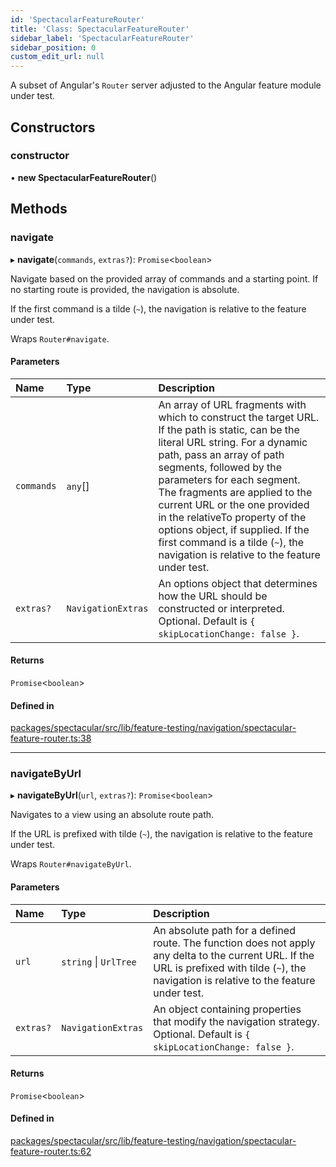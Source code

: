 ```yaml
---
id: 'SpectacularFeatureRouter'
title: 'Class: SpectacularFeatureRouter'
sidebar_label: 'SpectacularFeatureRouter'
sidebar_position: 0
custom_edit_url: null
---
```


A subset of Angular's `Router` server adjusted to the Angular feature module under test.

## Constructors

### constructor

• **new SpectacularFeatureRouter**()

## Methods

### navigate

▸ **navigate**(`commands`, `extras?`): `Promise`\<`boolean`\>

Navigate based on the provided array of commands and a starting point. If no starting route is provided, the navigation is absolute.

If the first command is a tilde (`~`), the navigation is relative to the feature under test.

Wraps `Router#navigate`.

#### Parameters

| Name | Type | Description |
| :-- | :-- | :-- |
| `commands` | `any`[] | An array of URL fragments with which to construct the target URL. If the path is static, can be the literal URL string. For a dynamic path, pass an array of path segments, followed by the parameters for each segment. The fragments are applied to the current URL or the one provided in the relativeTo property of the options object, if supplied. If the first command is a tilde (`~`), the navigation is relative to the feature under test. |
| `extras?` | `NavigationExtras` | An options object that determines how the URL should be constructed or interpreted. Optional. Default is `{ skipLocationChange: false }`. |

#### Returns

`Promise`\<`boolean`\>

#### Defined in

[packages/spectacular/src/lib/feature-testing/navigation/spectacular-feature-router.ts:38](https://github.com/ngworker/ngworker/blob/81124b8/packages/spectacular/src/lib/feature-testing/navigation/spectacular-feature-router.ts#L38)

---

### navigateByUrl

▸ **navigateByUrl**(`url`, `extras?`): `Promise`\<`boolean`\>

Navigates to a view using an absolute route path.

If the URL is prefixed with tilde (`~`), the navigation is relative to the feature under test.

Wraps `Router#navigateByUrl`.

#### Parameters

| Name | Type | Description |
| :-- | :-- | :-- |
| `url` | `string` \| `UrlTree` | An absolute path for a defined route. The function does not apply any delta to the current URL. If the URL is prefixed with tilde (`~`), the navigation is relative to the feature under test. |
| `extras?` | `NavigationExtras` | An object containing properties that modify the navigation strategy. Optional. Default is `{ skipLocationChange: false }`. |

#### Returns

`Promise`\<`boolean`\>

#### Defined in

[packages/spectacular/src/lib/feature-testing/navigation/spectacular-feature-router.ts:62](https://github.com/ngworker/ngworker/blob/81124b8/packages/spectacular/src/lib/feature-testing/navigation/spectacular-feature-router.ts#L62)
